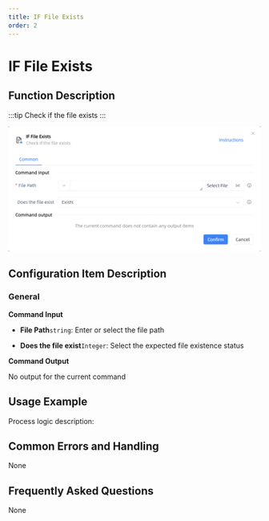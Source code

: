 ```yaml
---
title: IF File Exists
order: 2
---
```


# IF File Exists

## Function Description

:::tip 
Check if the file exists
:::

![IF File Exists](../../assets/IF%20File%20Exists_command.png)

## Configuration Item Description

### General

**Command Input**

- **File Path**`string`: Enter or select the file path

- **Does the file exist**`Integer`: Select the expected file existence status


**Command Output**

No output for the current command

## Usage Example

Process logic description:

## Common Errors and Handling

None

## Frequently Asked Questions

None

